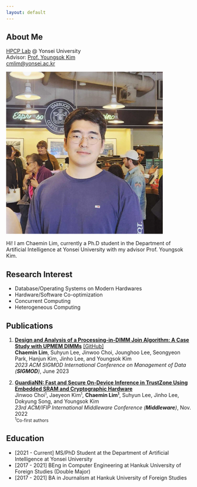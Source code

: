 ```yaml
---
layout: default
---
```


## About Me

<a href="https://hpcp.yonsei.ac.kr/">HPCP Lab</a> @ Yonsei University<br>
  Advisor: <a href="https://hpcp.yonsei.ac.kr/~youngsok/">Prof. Youngsok Kim</a><br>
  cmlim@yonsei.ac.kr<br>
  
<img class="profile-picture" src="chaemin.png">

Hi! I am Chaemin Lim, currently a Ph.D student in the Department of Artificial Intelligence at Yonsei University with my advisor Prof. Youngsok Kim.

## Research Interest

* Database/Operating Systems on Modern Hardwares
* Hardware/Software Co-optimization
* Concurrent Computing
* Heterogeneous Computing
 
## Publications

1. <b><a href="https://doi.org/10.1145/3589258">Design and Analysis of a Processing-in-DIMM Join Algorithm: A Case Study with UPMEM DIMMs</a></b> <a href="https://github.com/yonsei-hpcp/pid-join">[GitHub]</a><br>
<b>Chaemin Lim</b>, Suhyun Lee, Jinwoo Choi, Jounghoo Lee, Seongyeon Park, Hanjun Kim, Jinho Lee, and Youngsok Kim<br>
<i>2023 ACM SIGMOD International Conference on Management of Data (<b>SIGMOD</b>)</i>, June 2023

2. <b><a href="https://dl.acm.org/doi/10.1145/3528535.3531513">GuardiaNN: Fast and Secure On-Device Inference in TrustZone Using Embedded SRAM and Cryptographic Hardware</a></b><br>
Jinwoo Choi<small><sup>1</sup></small>, Jaeyeon Kim<small><sup>1</sup></small>, <b>Chaemin Lim<small><sup>1</sup></small></b>, Suhyun Lee, Jinho Lee, Dokyung Song, and Youngsok Kim<br>
<i>23rd ACM/IFIP International Middleware Conference (<b>Middleware</b>)</i>, Nov. 2022 <br>
<small><sup>1</sup>Co-first authors</small><br>


## Education

* [2021 - Current] MS/PhD Student at the Department of Artificial Intelligence at Yonsei University
* [2017 - 2021] BEng in Computer Engineering at Hankuk University of Foreign Studies (Double Major)
* [2017 - 2021] BA in Journalism at Hankuk University of Foreign Studies
